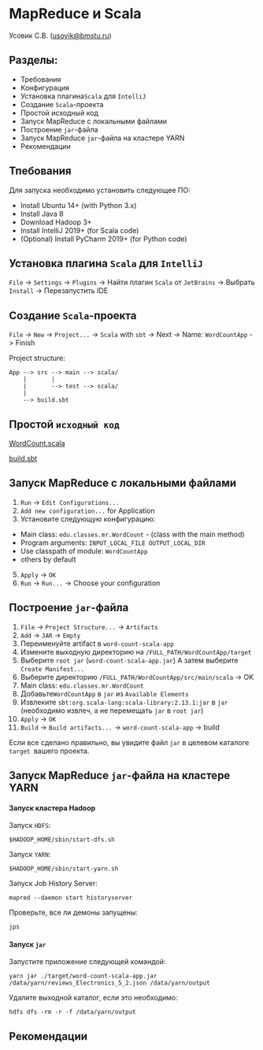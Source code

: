 # MapReduce и Scala
Усовик С.В. (usovik@bmstu.ru)

## Разделы:

- Требования
- Конфигурация
- Установка плагина`Scala` для `IntelliJ`
- Создание `Scala`-проекта
- Простой исходный код
- Запуск MapReduce с локальными файлами
- Построение `jar`-файла
- Запуск MapReduce `jar`-файла на кластере YARN
- Рекомендации

## Тпебования

Для запуска необходимо установить следующее ПО:

- Install Ubuntu 14+ (with Python 3.x)
- Install Java 8
- Download Hadoop 3+
- Install IntelliJ 2019+ (for Scala code)
- (Optional) Install PyCharm 2019+ (for Python code)


## Установка плагина `Scala` для `IntelliJ`

`File` -> `Settings` -> `Plugins` -> Найти плагин `Scala` от `JetBrains` -> Выбрать `Install` -> Перезапустить IDE

## Создание `Scala`-проекта

`File` -> `New` -> `Project...` -> `Scala` with `sbt` -> Next ->  Name: `WordCountApp` - > Finish

Project structure:
```
App --> src --> main --> scala/
    |       |
    |       --> test --> scala/
    |    
    --> build.sbt

```


## Простой `исходный код`

[WordCount.scala](../projects/scala/WordCountApp/src/main/scala/edu/classes/mr/WordCount.scala)

[build.sbt](../projects/scala/WordCountApp/build.sbt)

## Запуск MapReduce с локальными файлами

1) `Run` -> `Edit Configurations...`
2) `Add new configuration...` for Application
3) Установите следующую конфигурацию:
- Main class: `edu.classes.mr.WordCount` - (class with the main method)
- Program arguments: `INPUT_LOCAL_FILE OUTPUT_LOCAL_DIR`
- Use classpath of module: `WordCountApp`
- others by default

5) `Apply` -> `OK`
6) `Run` -> `Run...` -> Choose your configuration

## Построение `jar`-файла

1. `File` -> `Project Structure...` -> `Artifacts`
2. `Add` -> `JAR` -> `Empty`
3. Переименуйте artifact в `word-count-scala-app`
4. Измените выходную директорию на `/FULL_PATH/WordCountApp/target`
5. Выберите `root jar` (`word-count-scala-app.jar`) А затем выберите `Create Manifest...`
6. Выберите директорию `/FULL_PATH/WordCountApp/src/main/scala`  -> OK
7. Main class: `edu.classes.mr.WordCount`
8. Добавьте`WordCountApp` в `jar` из `Available Elements`
9. Извлеките `sbt:org.scala-lang:scala-library:2.13.1:jar` в `jar` (необходимо извлеч, а не перемещать `jar` в `root jar`)
10. `Apply` -> `OK`
11. `Build` -> `Build artifacts...` -> `word-count-scala-app` -> build

Если все сделано правильно, вы увидите файл `jar` в целевом каталоге `target `вашего проекта.

## Запуск MapReduce `jar`-файла на кластере YARN

#### Запуск кластера Hadoop

Запуск `HDFS`:

`$HADOOP_HOME/sbin/start-dfs.sh`

Запуск `YARN`:

`$HADOOP_HOME/sbin/start-yarn.sh`

Запуск Job History Server:

`mapred --daemon start historyserver`

Проверьте, все ли демоны запущены:

`jps`

#### Запуск `jar`

Запустите приложение следующей командой:

`yarn jar ./target/word-count-scala-app.jar /data/yarn/reviews_Electronics_5_2.json /data/yarn/output`

Удалите выходной каталог, если это необходимо:

`hdfs dfs -rm -r -f /data/yarn/output`

## Рекомендации